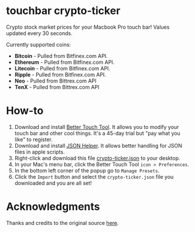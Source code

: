 # touchbar crypto-ticker
Crypto stock market prices for your Macbook Pro touch bar! Values updated every 30 seconds.

Currently supported coins: 
- **Bitcoin** - Pulled from Bitfinex.com API.
- **Ethereum** - Pulled from Bitfinex.com API.
- **Litecoin** - Pulled from Bitfinex.com API.
- **Ripple** - Pulled from Bitfinex.com API.
- **Neo** - Pulled from Bittrex.com API
- **TenX** - Pulled from Bittrex.com API

# How-to
1. Download and install [Better Touch Tool](https://www.boastr.net/downloads/). It allows you to modify your touch bar and other cool things. It's a 45-day trial but "pay what you like" to register.
2. Download and install [JSON Helper](https://itunes.apple.com/de/app/json-helper-for-applescript/id453114608?mt=12). It allows better handling for JSON files in apple scripts. 
3. Right-click and download this file [crypto-ticker.json](https://raw.githubusercontent.com/freshpatze/bettertouchtool-crypto/master/crypto-ticker.json) to your desktop.
4. In your Mac's menu bar, click the Better Touch Tool `icon > Preferences`.
5. In the bottom left corner of the popup go to `Manage Presets`. 
5. Click the `Import` button and select the `crypto-ticker.json` file you downloaded and you are all set!

# Acknowledgments
Thanks and credits to the original source [here](https://github.com/krunkosaurus/bettertouchtool-cryptor).
